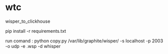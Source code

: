 # wtc
wisper_to_clickhouse

pip install -r requirements.txt

run comand : python copy.py  /var/lib/graphite/wisper/ -s localhost -p 2003 -o udp -e .wsp -d whisper
